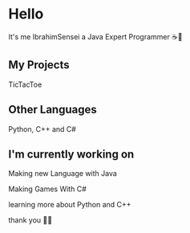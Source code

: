 # Hello 
It's me IbrahimSensei a Java Expert Programmer ☕🙂

## My Projects

TicTacToe

## Other Languages

Python, C++ and C#

## I'm currently working on 


Making new Language with Java


Making Games With C#


learning more about Python and C++


thank you 🙂🙂

<!--
**IbrahimSensei/IbrahimSensei** is a ✨ _special_ ✨ repository because its `README.md` (this file) appears on your GitHub profile.

Here are some ideas to get you started:

- 🔭 I’m currently working on ...
- 🌱 I’m currently learning ...
- 👯 I’m looking to collaborate on ...
- 🤔 I’m looking for help with ...
- 💬 Ask me about ...
- 📫 How to reach me: ...
- 😄 Pronouns: ...
- ⚡ Fun fact: ...
-->
